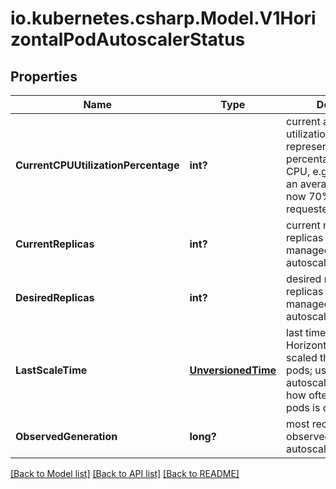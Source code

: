 # io.kubernetes.csharp.Model.V1HorizontalPodAutoscalerStatus
## Properties

Name | Type | Description | Notes
------------ | ------------- | ------------- | -------------
**CurrentCPUUtilizationPercentage** | **int?** | current average CPU utilization over all pods, represented as a percentage of requested CPU, e.g. 70 means that an average pod is using now 70% of its requested CPU. | [optional] 
**CurrentReplicas** | **int?** | current number of replicas of pods managed by this autoscaler. | 
**DesiredReplicas** | **int?** | desired number of replicas of pods managed by this autoscaler. | 
**LastScaleTime** | [**UnversionedTime**](UnversionedTime.md) | last time the HorizontalPodAutoscaler scaled the number of pods; used by the autoscaler to control how often the number of pods is changed. | [optional] 
**ObservedGeneration** | **long?** | most recent generation observed by this autoscaler. | [optional] 

[[Back to Model list]](../README.md#documentation-for-models) [[Back to API list]](../README.md#documentation-for-api-endpoints) [[Back to README]](../README.md)

